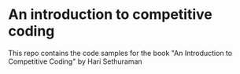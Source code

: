 # An introduction to competitive coding

This repo contains the code samples for the book "An Introduction to Competitive Coding" by Hari Sethuraman
